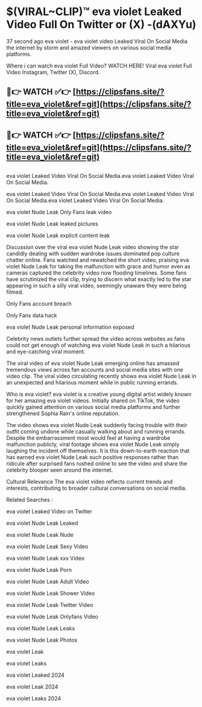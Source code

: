 # $(VIRAL~CLIP)™ eva violet Leaked Video Full On Twitter or (X) -(dAXYu)
37 second ago eva violet - eva violet video Leaked Viral On Social Media the internet by storm and amazed viewers on various social media platforms.

Where i can watch eva violet Full Video? WATCH HERE! Viral eva violet Full Video Instagram, Twitter (X), Discord.

## 🔴👉 WATCH ✅👉 [https://clipsfans.site/?title=eva_violet&ref=git](https://clipsfans.site/?title=eva_violet&ref=git)
## 🔴👉 WATCH ✅👉 [https://clipsfans.site/?title=eva_violet&ref=git](https://clipsfans.site/?title=eva_violet&ref=git)
##
eva violet Leaked Video Viral On Social Media.eva violet Leaked Video Viral On Social Media.

eva violet Leaked Video Viral On Social Media.eva violet Leaked Video Viral On Social Media.eva violet Leaked Video Viral On Social Media.

eva violet Nude Leak Only Fans leak video

eva violet Nude Leak leaked pictures

eva violet Nude Leak explicit content leak

Discussion over the viral eva violet Nude Leak video showing the star candidly dealing with sudden wardrobe issues dominated pop culture chatter online. Fans watched and rewatched the short video, praising eva violet Nude Leak for taking the malfunction with grace and humor even as cameras captured the celebrity video now flooding timelines. Some fans have scrutinized the viral clip, trying to discern what exactly led to the star appearing in such a silly viral video, seemingly unaware they were being filmed.


Only Fans account breach

Only Fans data hack

eva violet Nude Leak personal information exposed

Celebrity news outlets further spread the video across websites as fans could not get enough of watching eva violet Nude Leak in such a hilarious and eye-catching viral moment.


The viral video of eva violet Nude Leak emerging online has amassed tremendous views across fan accounts and social media sites with one video clip. The viral video circulating recently shows eva violet Nude Leak in an unexpected and hilarious moment while in public running errands.


Who is eva violet? eva violet is a creative young digital artist widely known for her amazing eva violet videos. Initially shared on TikTok, the video quickly gained attention on various social media platforms and further strengthened Sophia Rain's online reputation.

The video shows eva violet Nude Leak suddenly facing trouble with their outfit coming undone while casually walking about and running errands. Despite the embarrassment most would feel at having a wardrobe malfunction publicly, viral footage shows eva violet Nude Leak simply laughing the incident off themselves. It is this down-to-earth reaction that has earned eva violet Nude Leak such positive responses rather than ridicule after surprised fans rushed online to see the video and share the celebrity blooper seen around the internet.

Cultural Relevance The eva violet video reflects current trends and interests, contributing to broader cultural conversations on social media.

Related Searches :

eva violet Leaked Video on Twitter

eva violet Nude Leak Leaked

eva violet Nude Leak Nude

eva violet Nude Leak Sexy Video

eva violet Nude Leak xxx Video

eva violet Nude Leak Porn

eva violet Nude Leak Adult Video

eva violet Nude Leak Shower Video

eva violet Nude Leak Twitter Video

eva violet Nude Leak Onlyfans Video

eva violet Nude Leak Leaks

eva violet Nude Leak Photos

eva violet Leak

eva violet Leaks

eva violet Leaked 2024

eva violet Leak 2024

eva violet Leaks 2024
